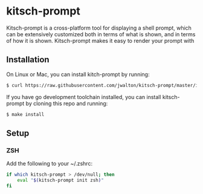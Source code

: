 # kitsch-prompt

Kitsch-prompt is a cross-platform tool for displaying a shell prompt, which can be extensively customized both in terms of what is shown, and in terms of how it is shown.  Kitsch-prompt makes it easy to render your prompt with

## Installation

On Linux or Mac, you can install kitch-prompt by running:

```sh
$ curl https://raw.githubusercontent.com/jwalton/kitsch-prompt/master/install.sh | sh
```

If you have go development toolchain installed, you can install kitsch-prompt by cloning this repo and running:

```sh
$ make install
```

## Setup

### ZSH

Add the following to your ~/.zshrc:

```sh
if which kitsch-prompt > /dev/null; then
    eval "$(kitsch-prompt init zsh)"
fi
```
